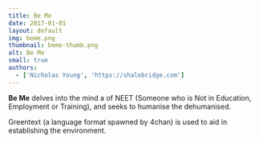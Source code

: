 ```yaml
---
title: Be Me
date: 2017-01-01
layout: default
img: beme.png
thumbnail: beme-thumb.png
alt: Be Me
small: true
authors:
  - ['Nicholas Young', 'https://shalebridge.com']
---
```

<b>Be Me</b> delves into the mind a of NEET (Someone who is Not in Education, Employment or Training), and seeks to humanise the dehumanised.

Greentext (a language format spawned by 4chan) is used to aid in establishing the environment.
